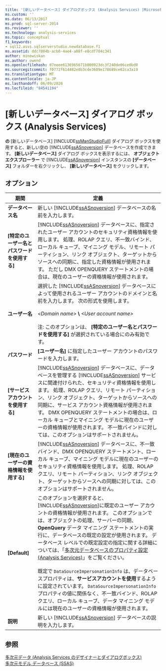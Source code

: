 ```yaml
---
title: '[新しいデータベース] ダイアログボックス (Analysis Services) |Microsoft Docs'
ms.custom: ''
ms.date: 06/13/2017
ms.prod: sql-server-2014
ms.reviewer: ''
ms.technology: analysis-services
ms.topic: conceptual
f1_keywords:
- sql12.asvs.sqlserverstudio.newdatabase.f1
ms.assetid: ddc7804b-acb0-4ae4-a88f-e8cdf704c341
author: minewiskan
ms.author: owend
ms.openlocfilehash: 07eeee6136965671b000923dc3f240de06ce0bd0
ms.sourcegitcommit: f0772f614482e0b3cde3609e178689ce62ca3a19
ms.translationtype: MT
ms.contentlocale: ja-JP
ms.lasthandoff: 06/09/2020
ms.locfileid: "84541194"
---
```

# <a name="new-database-dialog-box-analysis-services"></a>[新しいデータベース] ダイアログ ボックス (Analysis Services)
  **の** [新しいデータベース] [!INCLUDE[ssManStudioFull](../includes/ssmanstudiofull-md.md)] ダイアログ ボックスを使用すると、新しい空の [!INCLUDE[ssASnoversion](../includes/ssasnoversion-md.md)] データベースを作成できます。 **[新しいデータベース]** ダイアログ ボックスを表示するには、 **オブジェクト エクスプローラー** で [!INCLUDE[ssASnoversion](../includes/ssasnoversion-md.md)] インスタンスの **[データベース]** フォルダーを右クリックし、 **[新しいデータベース]** をクリックします。  
  
## <a name="options"></a>オプション  
  
|期間|定義|  
|----------|----------------|  
|**データベース名**|新しい [!INCLUDE[ssASnoversion](../includes/ssasnoversion-md.md)] データベースの名前を入力します。|  
|**[特定のユーザー名とパスワードを使用する]**|[!INCLUDE[ssASnoversion](../includes/ssasnoversion-md.md)] データベースに、指定されたユーザー アカウントのセキュリティ資格情報を使用します。 処理、ROLAP クエリ、不一致バインド、ローカル キューブ、マイニング モデル、リモート パーティション、リンク オブジェクト、ターゲットからソースへの同期に、指定した資格情報が使用されます。 ただし DMX OPENQUERY ステートメントの場合は、現在のユーザーの資格情報が使用されます。|  
|**ユーザー名**|選択した [!INCLUDE[ssASnoversion](../includes/ssasnoversion-md.md)] データベースによって使用されるユーザー アカウントのドメインと名前を入力します。 次の形式を使用します。<br /><br /> *\<Domain name>* **\\** *\<User account name>*<br /><br /> 注: このオプションは、 **[特定のユーザー名とパスワードを使用する]** が選択されている場合にのみ有効です。|  
|**パスワード**|**[ユーザー名]** に指定したユーザー アカウントのパスワードを入力します。|  
|**[サービス アカウントを使用する]**|[!INCLUDE[ssASnoversion](../includes/ssasnoversion-md.md)] データベースに、データベースを管理する [!INCLUDE[ssASnoversion](../includes/ssasnoversion-md.md)] サービスに関連付けられた、セキュリティ資格情報を使用します。 処理、ROLAP クエリ、リモート パーティション、リンク オブジェクト、ターゲットからソースへの同期に、サービス アカウント資格情報が使用されます。 DMX OPENQUERY ステートメントの場合は、ローカル キューブとマイニング モデルに現在のユーザーの資格情報が使用されます。 不一致バインドに対しては、このオプションはサポートされません。|  
|**[現在のユーザーの資格情報を使用する]**|[!INCLUDE[ssASnoversion](../includes/ssasnoversion-md.md)] データベースに、不一致バインド、DMX OPENQUERY ステートメント、ローカル キューブ、マイニング モデルに現在のユーザーのセキュリティ資格情報を使用します。 処理、ROLAP クエリ、リモート パーティション、リンク オブジェクト、ターゲットからソースへの同期に対しては、このオプションはサポートされません。|  
|**[Default]**|このオプションを選択すると、 [!INCLUDE[ssASnoversion](../includes/ssasnoversion-md.md)]に既定のユーザー アカウントの資格情報が使用されます。 このオプションでは、オブジェクトの処理、サーバーの同期、 **OpenQuery** データ マイニング ステートメントの実行に、データベースの既定の設定が使用されます。 データベース レベルでの既定設定の指定に関する詳細については、「[多次元データベースのプロパティ設定 &#40;Analysis Services&#41;](multidimensional-models/set-multidimensional-database-properties-analysis-services.md)」をご覧ください。<br /><br /> 既定で `DataSourceImpersonationInfo` は、データベースプロパティは、**サービスアカウントを使用**するように設定されています。 `DataSourceImpersonationInfo` プロパティの値に関係なく、不一致バインド、ROLAP クエリ、ローカル キューブ、データ マイニング モデルには現在のユーザーの資格情報が使用されます。|  
|**説明**|新しい [!INCLUDE[ssASnoversion](../includes/ssasnoversion-md.md)] データベースの説明を入力します。|  
  
## <a name="see-also"></a>参照  
 [多次元データ &#40;Analysis Services のデザイナーとダイアログボックス&#41;](analysis-services-designers-and-dialog-boxes-multidimensional-data.md)   
 [多次元モデル データベース &#40;SSAS&#41;](multidimensional-models/multidimensional-model-databases-ssas.md)  
  
  

